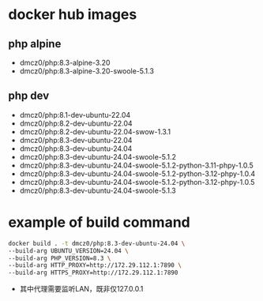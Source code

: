 # docker hub images
## php alpine
* dmcz0/php:8.3-alpine-3.20
* dmcz0/php:8.3-alpine-3.20-swoole-5.1.3
## php dev
* dmcz0/php:8.1-dev-ubuntu-22.04
* dmcz0/php:8.2-dev-ubuntu-22.04
* dmcz0/php:8.2-dev-ubuntu-22.04-swow-1.3.1
* dmcz0/php:8.3-dev-ubuntu-22.04
* dmcz0/php:8.3-dev-ubuntu-24.04
* dmcz0/php:8.3-dev-ubuntu-24.04-swoole-5.1.2
* dmcz0/php:8.3-dev-ubuntu-24.04-swoole-5.1.2-python-3.11-phpy-1.0.5
* dmcz0/php:8.3-dev-ubuntu-24.04-swoole-5.1.2-python-3.12-phpy-1.0.4
* dmcz0/php:8.3-dev-ubuntu-24.04-swoole-5.1.2-python-3.12-phpy-1.0.5
* dmcz0/php:8.3-dev-ubuntu-24.04-swoole-5.1.3

# example of build command
```bash
docker build . -t dmcz0/php:8.3-dev-ubuntu-24.04 \
--build-arg UBUNTU_VERSION=24.04 \
--build-arg PHP_VERSION=8.3 \
--build-arg HTTP_PROXY=http://172.29.112.1:7890 \
--build-arg HTTPS_PROXY=http://172.29.112.1:7890
```
* 其中代理需要监听LAN，既非仅127.0.0.1
